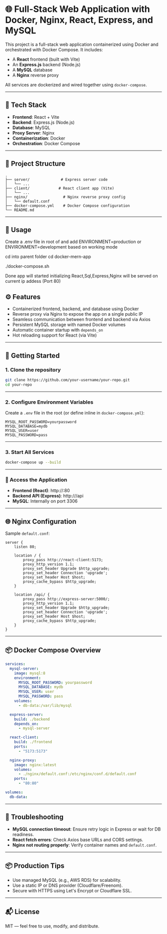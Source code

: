 # 🌐 Full-Stack Web Application with Docker, Nginx, React, Express, and MySQL

This project is a full-stack web application containerized using Docker and orchestrated with Docker Compose. It includes:

- A **React** frontend (built with Vite)
- An **Express.js** backend (Node.js)
- A **MySQL** database
- A **Nginx** reverse proxy

All services are dockerized and wired together using `docker-compose`.

---

## 🧱 Tech Stack

- **Frontend**: React + Vite  
- **Backend**: Express.js (Node.js)  
- **Database**: MySQL  
- **Proxy Server**: Nginx  
- **Containerization**: Docker  
- **Orchestration**: Docker Compose  

---

## 📁 Project Structure

```
.
├── server/              # Express server code
│   └── ...
├── client/             # React client app (Vite)
│   └── ...
├── nginx/                # Nginx reverse proxy config
│   └── default.conf
├── docker-compose.yml    # Docker Compose configuration
└── README.md
```

---
## 📁 Usage

Create a .env file in root of and add ENVIRONMENT=production  or ENVIRONMENT=development based on working mode

cd into parent folder cd docker-mern-app

./docker-compose.sh 

Done app will started initializing React,Sql,Express,Nginx will be served on current ip addess (Port 80)

## ⚙️ Features

- Containerized frontend, backend, and database using Docker
- Reverse proxy via Nginx to expose the app on a single public IP
- Seamless communication between frontend and backend via Axios
- Persistent MySQL storage with named Docker volumes
- Automatic container startup with `depends_on`
- Hot reloading support for React (via Vite)

---

## 🚀 Getting Started

### 1. Clone the repository

```bash
git clone https://github.com/your-username/your-repo.git
cd your-repo
```

---

### 2. Configure Environment Variables

Create a `.env` file in the root (or define inline in `docker-compose.yml`):

```env
MYSQL_ROOT_PASSWORD=yourpassword
MYSQL_DATABASE=mydb
MYSQL_USER=user
MYSQL_PASSWORD=pass
```

---

### 3. Start All Services

```bash
docker-compose up --build
```

---

### 🧭 Access the Application

- **Frontend (React)**: http://<your-public-ip>:80  
- **Backend API (Express)**: http://<your-public-ip>/api  
- **MySQL**: Internally on port 3306

---

## 🌐 Nginx Configuration

Sample `default.conf`:

```nginx
server {
    listen 80;

    location / {
        proxy_pass http://react-client:5173;
        proxy_http_version 1.1;
        proxy_set_header Upgrade $http_upgrade;
        proxy_set_header Connection 'upgrade';
        proxy_set_header Host $host;
        proxy_cache_bypass $http_upgrade;
    }

    location /api/ {
        proxy_pass http://express-server:5000/;
        proxy_http_version 1.1;
        proxy_set_header Upgrade $http_upgrade;
        proxy_set_header Connection 'upgrade';
        proxy_set_header Host $host;
        proxy_cache_bypass $http_upgrade;
    }
}
```

---

## 📦 Docker Compose Overview

```yaml
services:
  mysql-server:
    image: mysql:8
    environment:
      MYSQL_ROOT_PASSWORD: yourpassword
      MYSQL_DATABASE: mydb
      MYSQL_USER: user
      MYSQL_PASSWORD: pass
    volumes:
      - db-data:/var/lib/mysql

  express-server:
    build: ./backend
    depends_on:
      - mysql-server

  react-client:
    build: ./frontend
    ports:
      - "5173:5173"

  nginx-proxy:
    image: nginx:latest
    volumes:
      - ./nginx/default.conf:/etc/nginx/conf.d/default.conf
    ports:
      - "80:80"

volumes:
  db-data:
```

---

## 🐛 Troubleshooting

- **MySQL connection timeout**: Ensure retry logic in Express or wait for DB readiness.
- **React fetch errors**: Check Axios base URLs and CORS settings.
- **Nginx not routing properly**: Verify container names and `default.conf`.

---

## 📦 Production Tips

- Use managed MySQL (e.g., AWS RDS) for scalability.
- Use a static IP or DNS provider (Cloudflare/Freenom).
- Secure with HTTPS using Let's Encrypt or Cloudflare SSL.

---

## 📬 License

MIT — feel free to use, modify, and distribute.
